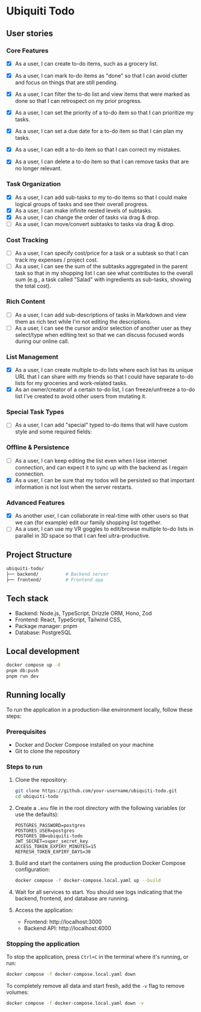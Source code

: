 # Ubiquiti Todo

## User stories

### Core Features

- [x] As a user, I can create to-do items, such as a grocery list.
- [x] As a user, I can mark to-do items as "done" so that I can avoid clutter and focus on things that are still pending.
- [x] As a user, I can filter the to-do list and view items that were marked as done so that I can retrospect on my prior progress.
- [x] As a user, I can set the priority of a to-do item so that I can prioritize my tasks.
- [x] As a user, I can set a due date for a to-do item so that I can plan my tasks.
- [x] As a user, I can edit a to-do item so that I can correct my mistakes.
- [x] As a user, I can delete a to-do item so that I can remove tasks that are no longer relevant.


### Task Organization

- [x] As a user, I can add sub-tasks to my to-do items so that I could make logical groups of tasks and see their overall progress.
- [x] As a user, I can make infinite nested levels of subtasks.
- [x] As a user, I can change the order of tasks via drag & drop.
- [ ] As a user, I can move/convert subtasks to tasks via drag & drop.

### Cost Tracking

- [ ] As a user, I can specify cost/price for a task or a subtask so that I can track my expenses / project cost.
- [ ] As a user, I can see the sum of the subtasks aggregated in the parent task so that in my shopping list I can see what contributes to the overall sum (e.g., a task called "Salad" with ingredients as sub-tasks, showing the total cost).

### Rich Content

- [ ] As a user, I can add sub-descriptions of tasks in Markdown and view them as rich text while I'm not editing the descriptions.
- [ ] As a user, I can see the cursor and/or selection of another user as they select/type when editing text so that we can discuss focused words during our online call.

### List Management

- [x] As a user, I can create multiple to-do lists where each list has its unique URL that I can share with my friends so that I could have separate to-do lists for my groceries and work-related tasks.
- [x] As an owner/creator of a certain to-do list, I can freeze/unfreeze a to-do list I've created to avoid other users from mutating it.

### Special Task Types

- [ ] As a user, I can add "special" typed to-do items that will have custom style and some required fields:

### Offline & Persistence

- [ ] As a user, I can keep editing the list even when I lose internet connection, and can expect it to sync up with the backend as I regain connection.
- [x] As a user, I can be sure that my todos will be persisted so that important information is not lost when the server restarts.

### Advanced Features

- [x] As another user, I can collaborate in real-time with other users so that we can (for example) edit our family shopping list together.
- [ ] As a user, I can use my VR goggles to edit/browse multiple to-do lists in parallel in 3D space so that I can feel ultra-productive.

## Project Structure

```sh
ubiquiti-todo/
├── backend/          # Backend server
├── frontend/         # Frontend app
```

## Tech stack

- Backend: Node.js, TypeScript, Drizzle ORM, Hono, Zod
- Frontend: React, TypeScript, Tailwind CSS,
- Package manager: pnpm
- Database: PostgreSQL

## Local development

```bash
docker compose up -d
pnpm db:push
pnpm run dev
```

## Running locally

To run the application in a production-like environment locally, follow these steps:

### Prerequisites

- Docker and Docker Compose installed on your machine
- Git to clone the repository

### Steps to run

1. Clone the repository:
   ```bash
   git clone https://github.com/your-username/ubiquiti-todo.git
   cd ubiquiti-todo
   ```

2. Create a `.env` file in the root directory with the following variables (or use the defaults):
   ```
   POSTGRES_PASSWORD=postgres
   POSTGRES_USER=postgres
   POSTGRES_DB=ubiquiti-todo
   JWT_SECRET=super_secret_key
   ACCESS_TOKEN_EXPIRY_MINUTES=15
   REFRESH_TOKEN_EXPIRY_DAYS=30
   ```

3. Build and start the containers using the production Docker Compose configuration:
   ```bash
   docker compose -f docker-compose.local.yaml up --build
   ```

4. Wait for all services to start. You should see logs indicating that the backend, frontend, and database are running.

5. Access the application:
   - Frontend: http://localhost:3000
   - Backend API: http://localhost:4000

### Stopping the application

To stop the application, press `Ctrl+C` in the terminal where it's running, or run:
```bash
docker compose -f docker-compose.local.yaml down
```

To completely remove all data and start fresh, add the `-v` flag to remove volumes:
```bash
docker compose -f docker-compose.local.yaml down -v
```
